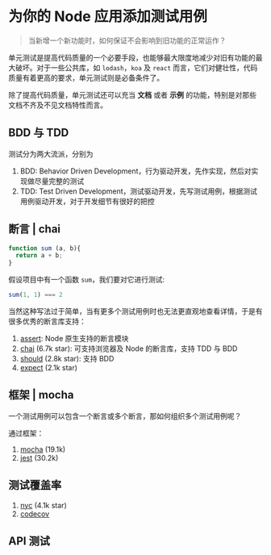 # 为你的 Node 应用添加测试用例

> 当新增一个新功能时，如何保证不会影响到旧功能的正常运作？

单元测试是提高代码质量的一个必要手段，也能够最大限度地减少对旧有功能的最大破坏。对于一些公共库，如 `lodash`，`koa` 及 `react` 而言，它们对健壮性，代码质量有着更高的要求，单元测试则是必备条件了。

除了提高代码质量，单元测试还可以充当 **文档** 或者 **示例** 的功能，特别是对那些文档不齐及不见文档特性而言。

## BDD 与 TDD

测试分为两大流派，分别为

1. BDD: Behavior Driven Development，行为驱动开发，先作实现，然后对实现做尽量完整的测试
1. TDD: Test Driven Development，测试驱动开发，先写测试用例，根据测试用例驱动开发，对于开发细节有很好的把控


## 断言 | chai

``` js
function sum (a, b){
  return a + b;
}
```

假设项目中有一个函数 `sum`，我们要对它进行测试:

``` js
sum(1, 1) === 2
```

当然这种写法过于简单，当有更多个测试用例时也无法更直观地查看详情，于是有很多优秀的断言库支持：

1. [assert](https://nodejs.org/docs/latest-v12.x/api/assert.html): Node 原生支持的断言模块
1. [chai](https://github.com/chaijs/chai) (6.7k star): 可支持浏览器及 Node 的断言库，支持 TDD 与 BDD
1. [should](https://github.com/tj/should.js) (2.8k star): 支持 BDD
1. [expect](https://github.com/Automattic/expect.js) (2.1k star)

## 框架 | mocha

一个测试用例可以包含一个断言或多个断言，那如何组织多个测试用例呢？

通过框架：

1. [mocha](https://github.com/mochajs/mocha) (19.1k)
1. [jest](https://github.com/facebook/jest) (30.2k)

## 测试覆盖率

1. [nyc](https://github.com/istanbuljs/nyc) (4.1k star)
1. [codecov](https://github.com/codecov/codecov-node)

## API 测试

